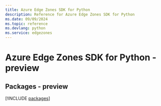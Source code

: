 ```yaml
---
title: Azure Edge Zones SDK for Python
description: Reference for Azure Edge Zones SDK for Python
ms.date: 09/09/2024
ms.topic: reference
ms.devlang: python
ms.service: edgezones
---
```

# Azure Edge Zones SDK for Python - preview
## Packages - preview
[!INCLUDE [packages](edge-zones-index.md)]
